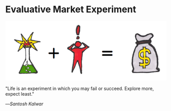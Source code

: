 # Evaluative Market Experiment

![](../.gitbook/assets/framework-lean-startup-playbook-evaluative-market-experiment.png)

"Life is an experiment in which you may fail or succeed. Explore more, expect least."

—_Santosh Kalwar_

